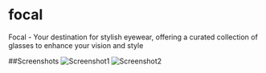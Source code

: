 # focal

Focal - Your destination for stylish eyewear, offering a curated collection of glasses to enhance your vision and style

##Screenshots
![Screenshot1](https://github.com/bhoomit74/focal/blob/main/RoGsdCGIeXV.png)
![Screenshot2](https://github.com/bhoomit74/focal/blob/main/RoGsdCGIeXV(1).png)

